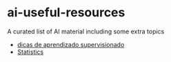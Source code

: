 # ai-useful-resources
A curated list of AI material including some extra topics


* [dicas de aprendizado supervisionado](https://stanford.edu/~shervine/l/pt/teaching/cs-229/dicas-aprendizado-supervisionado)
* [Statistics](https://stanford.edu/~shervine/teaching/cs-229/refresher-probabilities-statistics)
